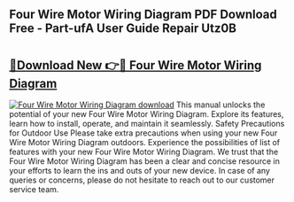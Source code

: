 ## Four Wire Motor Wiring Diagram PDF Download Free - Part-ufA User Guide Repair Utz0B

# <h2><a href="http://dfksi6v.blite.top/?on=Four+Wire+Motor+Wiring+Diagram">🔗Download New 👉🔴 Four Wire Motor Wiring Diagram</a></h2>

[![Four Wire Motor Wiring Diagram download](https://i.imgur.com/lujVjoI.png)](http://dfksi6v.blite.top/?on=Four+Wire+Motor+Wiring+Diagram)
This manual unlocks the potential of your new Four Wire Motor Wiring Diagram. Explore its features, learn how to install, operate, and maintain it seamlessly. Safety Precautions for Outdoor Use Please take extra precautions when using your new Four Wire Motor Wiring Diagram outdoors. Experience the possibilities of list of features with your new Four Wire Motor Wiring Diagram. We trust that the Four Wire Motor Wiring Diagram has been a clear and concise resource in your efforts to learn the ins and outs of your new device. In case of any queries or concerns, please do not hesitate to reach out to our customer service team.
